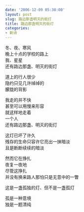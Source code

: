 ```yaml
---
date: '2006-12-09 05:38:00'
layout: post
slug: 路边那盏明灭的街灯
title: 路边那盏明灭的街灯
categories:
- 新诗
---
```

冬、夜、寒风  
晚上十点的学校的路上  
我、星星  
还有路边那盏、明灭的街灯

道上的行人很少  
隐约只见几许绰绰的  
朦胧的背影

我走的并不快  
甚至可以用慢来形容  
就这样地走着  
一个人  
还有路边那盏、明灭的街灯

这灯已坏了许久  
残存的生命只容许它亮出一抹暗淡  
且是断断续续的暗淡

然而它在挣扎  
夜复一夜地  
尽管这挣扎  
并没有换来路人那怕只是无意中的一瞥

这是一盏孤独的灯、但不是一盏孤灯

孤是一种意境  
独是一题清纯
